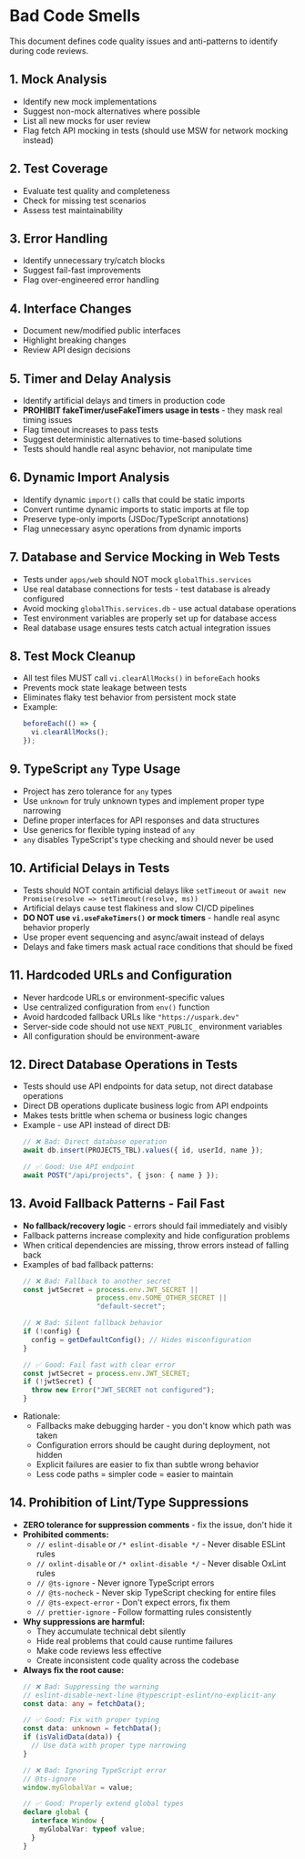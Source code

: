 # Bad Code Smells

This document defines code quality issues and anti-patterns to identify during code reviews.

## 1. Mock Analysis
- Identify new mock implementations
- Suggest non-mock alternatives where possible
- List all new mocks for user review
- Flag fetch API mocking in tests (should use MSW for network mocking instead)

## 2. Test Coverage
- Evaluate test quality and completeness
- Check for missing test scenarios
- Assess test maintainability

## 3. Error Handling
- Identify unnecessary try/catch blocks
- Suggest fail-fast improvements
- Flag over-engineered error handling

## 4. Interface Changes
- Document new/modified public interfaces
- Highlight breaking changes
- Review API design decisions

## 5. Timer and Delay Analysis
- Identify artificial delays and timers in production code
- **PROHIBIT fakeTimer/useFakeTimers usage in tests** - they mask real timing issues
- Flag timeout increases to pass tests
- Suggest deterministic alternatives to time-based solutions
- Tests should handle real async behavior, not manipulate time

## 6. Dynamic Import Analysis
- Identify dynamic `import()` calls that could be static imports
- Convert runtime dynamic imports to static imports at file top
- Preserve type-only imports (JSDoc/TypeScript annotations)
- Flag unnecessary async operations from dynamic imports

## 7. Database and Service Mocking in Web Tests
- Tests under `apps/web` should NOT mock `globalThis.services`
- Use real database connections for tests - test database is already configured
- Avoid mocking `globalThis.services.db` - use actual database operations
- Test environment variables are properly set up for database access
- Real database usage ensures tests catch actual integration issues

## 8. Test Mock Cleanup
- All test files MUST call `vi.clearAllMocks()` in `beforeEach` hooks
- Prevents mock state leakage between tests
- Eliminates flaky test behavior from persistent mock state
- Example:
  ```typescript
  beforeEach(() => {
    vi.clearAllMocks();
  });
  ```

## 9. TypeScript `any` Type Usage
- Project has zero tolerance for `any` types
- Use `unknown` for truly unknown types and implement proper type narrowing
- Define proper interfaces for API responses and data structures
- Use generics for flexible typing instead of `any`
- `any` disables TypeScript's type checking and should never be used

## 10. Artificial Delays in Tests
- Tests should NOT contain artificial delays like `setTimeout` or `await new Promise(resolve => setTimeout(resolve, ms))`
- Artificial delays cause test flakiness and slow CI/CD pipelines
- **DO NOT use `vi.useFakeTimers()` or mock timers** - handle real async behavior properly
- Use proper event sequencing and async/await instead of delays
- Delays and fake timers mask actual race conditions that should be fixed

## 11. Hardcoded URLs and Configuration
- Never hardcode URLs or environment-specific values
- Use centralized configuration from `env()` function
- Avoid hardcoded fallback URLs like `"https://uspark.dev"`
- Server-side code should not use `NEXT_PUBLIC_` environment variables
- All configuration should be environment-aware

## 12. Direct Database Operations in Tests
- Tests should use API endpoints for data setup, not direct database operations
- Direct DB operations duplicate business logic from API endpoints
- Makes tests brittle when schema or business logic changes
- Example - use API instead of direct DB:
  ```typescript
  // ❌ Bad: Direct database operation
  await db.insert(PROJECTS_TBL).values({ id, userId, name });

  // ✅ Good: Use API endpoint
  await POST("/api/projects", { json: { name } });
  ```

## 13. Avoid Fallback Patterns - Fail Fast
- **No fallback/recovery logic** - errors should fail immediately and visibly
- Fallback patterns increase complexity and hide configuration problems
- When critical dependencies are missing, throw errors instead of falling back
- Examples of bad fallback patterns:
  ```typescript
  // ❌ Bad: Fallback to another secret
  const jwtSecret = process.env.JWT_SECRET ||
                    process.env.SOME_OTHER_SECRET ||
                    "default-secret";

  // ❌ Bad: Silent fallback behavior
  if (!config) {
    config = getDefaultConfig(); // Hides misconfiguration
  }

  // ✅ Good: Fail fast with clear error
  const jwtSecret = process.env.JWT_SECRET;
  if (!jwtSecret) {
    throw new Error("JWT_SECRET not configured");
  }
  ```
- Rationale:
  - Fallbacks make debugging harder - you don't know which path was taken
  - Configuration errors should be caught during deployment, not hidden
  - Explicit failures are easier to fix than subtle wrong behavior
  - Less code paths = simpler code = easier to maintain

## 14. Prohibition of Lint/Type Suppressions
- **ZERO tolerance for suppression comments** - fix the issue, don't hide it
- **Prohibited comments:**
  - `// eslint-disable` or `/* eslint-disable */` - Never disable ESLint rules
  - `// oxlint-disable` or `/* oxlint-disable */` - Never disable OxLint rules
  - `// @ts-ignore` - Never ignore TypeScript errors
  - `// @ts-nocheck` - Never skip TypeScript checking for entire files
  - `// @ts-expect-error` - Don't expect errors, fix them
  - `// prettier-ignore` - Follow formatting rules consistently
- **Why suppressions are harmful:**
  - They accumulate technical debt silently
  - Hide real problems that could cause runtime failures
  - Make code reviews less effective
  - Create inconsistent code quality across the codebase
- **Always fix the root cause:**
  ```typescript
  // ❌ Bad: Suppressing the warning
  // eslint-disable-next-line @typescript-eslint/no-explicit-any
  const data: any = fetchData();

  // ✅ Good: Fix with proper typing
  const data: unknown = fetchData();
  if (isValidData(data)) {
    // Use data with proper type narrowing
  }

  // ❌ Bad: Ignoring TypeScript error
  // @ts-ignore
  window.myGlobalVar = value;

  // ✅ Good: Properly extend global types
  declare global {
    interface Window {
      myGlobalVar: typeof value;
    }
  }
  ```

